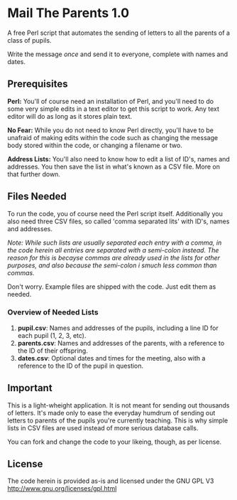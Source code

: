 Mail The Parents 1.0
====================

A free Perl script that automates the sending of letters to all the parents of a class of pupils. 

Write the message *once* and send it to everyone, complete with names and dates.


## Prerequisites

**Perl:** You'll of course need an installation of Perl, and you'll need to do some very simple edits in a text editor to get this script to work. Any text editor will do as long as it stores plain text.

**No Fear:** While you do not need to know Perl directly, you'll have to be unafraid of making edits within the code such as changing the message body stored within the code, or changing a filename or two.

**Address Lists:** You'll also need to know how to edit a list of ID's, names and addresses. You then save the list in what's known as a CSV file. More on that further down.


## Files Needed

To run the code, you of course need the Perl script itself. Additionally you also need three CSV files, so called 'comma separated lits' with ID's, names and addresses. 

*Note: While such lists are usually separated each entry with a comma, in the code herein all entries are separated with a semi-colon instead. The reason for this is becayse commas are already used in the lists for other purposes, and also because the semi-colon i smuch less common than commas.*

Don't worry. Example files are shipped with the code. Just edit them as needed.


### Overview of Needed Lists

1. **pupil.csv**: Names and addresses of the pupils, including a line ID for each pupil (1, 2, 3, etc).
2. **parents.csv**: Names and addresses of the parents, with a reference to the ID of their offspring.
3. **dates.csv**: Optional dates and times for the meeting, also with a reference to the ID of the pupil in question.


## Important

This is a light-wheight application. It is not meant for sending out thousands of letters. It's made only to ease the everyday humdrum of sending out letters to parents of the pupils you're currently teaching. This is why simple lists in CSV files are used instead of more serious database calls. 

You can fork and change the code to your likeing, though, as per license.

## License

The code herein is provided as-is and licensed under the GNU GPL V3 http://www.gnu.org/licenses/gpl.html
